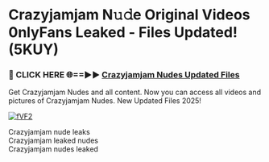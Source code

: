 # ﻿Crazyjamjam N𝚞𝚍e Original Videos 0nlyFans Leaked - Files Updated! (5KUY)

### 🔴 CLICK HERE 🌐==►► [﻿Crazyjamjam Nudes Updated Files](https://lkdvds.com/crazyjamjam)

Get ﻿Crazyjamjam Nudes and all content. Now you can access all videos and pictures of ﻿Crazyjamjam Nudes. New Updated Files 2025!

[![fVF2](https://i.imgur.com/TnHtlc8.gif)](https://lkdvds.com/crazyjamjam)

﻿Crazyjamjam nude leaks<br>
﻿Crazyjamjam leaked nudes<br>
﻿Crazyjamjam nudes leaked